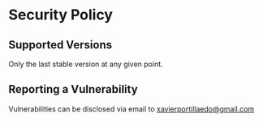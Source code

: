 # Security Policy

## Supported Versions

Only the last stable version at any given point.

## Reporting a Vulnerability

Vulnerabilities can be disclosed via email to xavierportillaedo@gmail.com

